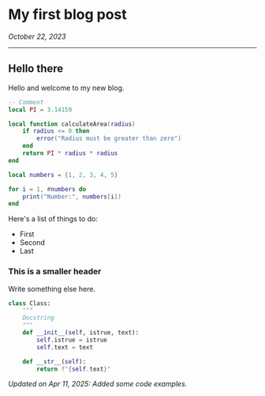 # My first blog post

*October 22, 2023*

---

## Hello there

Hello and welcome to my new blog.

```lua
-- Comment
local PI = 3.14159

local function calculateArea(radius)
    if radius <= 0 then
        error("Radius must be greater than zero")
    end
    return PI * radius * radius
end

local numbers = {1, 2, 3, 4, 5}

for i = 1, #numbers do
    print("Number:", numbers[i])
end
```

Here's a list of things to do:

- First
- Second
- Last

### This is a smaller header

Write something else here.

```python
class Class:
    """
    Docstring
    """
    def __init__(self, istrue, text):
        self.istrue = istrue
        self.text = text

    def __str__(self):
        return f"{self.text}"
```

*Updated on Apr 11, 2025: Added some code examples.*